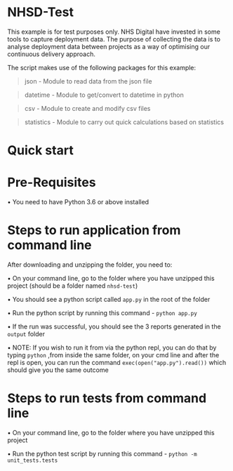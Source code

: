 # NHSD-Test
This example is for test purposes only. NHS Digital have invested in some tools to capture deployment data. The purpose of collecting the data is to analyse deployment data between projects as a way of optimising our continuous delivery approach.


The script makes use of the following packages for this example:
> json - Module to read data from the json file

> datetime - Module to get/convert to datetime in python

> csv - Module to create and modify csv files

> statistics - Module to carry out quick calculations based on statistics



Quick start
==============

Pre-Requisites
=================
• You need to have Python 3.6 or above installed



Steps to run application from command line
=================
After downloading and unzipping the folder, you need to:

• On your command line, go to the folder where you have unzipped this project (should be a folder named `nhsd-test`)

• You should see a python script called `app.py` in the root of the folder

• Run the python script by running this command - `python app.py`

• If the run was successful, you should see the 3 reports generated in the `output` folder

• NOTE: If you wish to run it from via the python repl, you can do that by typing `python` ,from inside the same folder, on your cmd line and after the repl is open, 
you can run the command `exec(open("app.py").read())` which should give you the same outcome


Steps to run tests from command line
=================
• On your command line, go to the folder where you have unzipped this project

• Run the python test script by running this command - `python -m unit_tests.tests`
